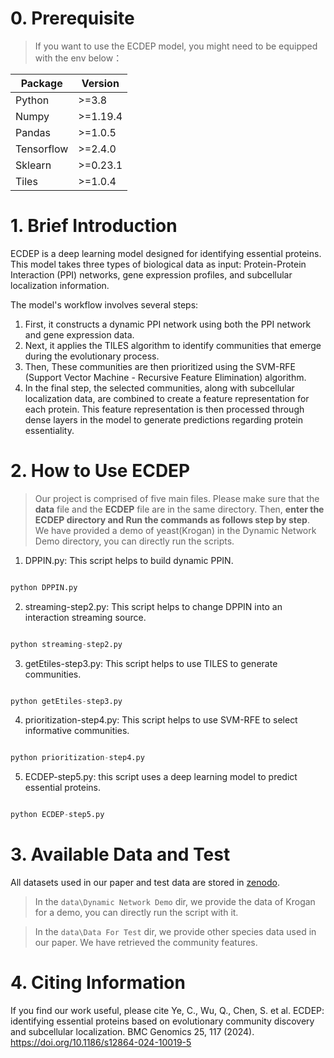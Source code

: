 
# 0. Prerequisite 

  

> If you want to use the ECDEP model, you might need to be equipped with the env below：

  

|Package|Version|
|---|---|
|Python|>=3.8|
|Numpy|>=1.19.4|
|Pandas|>=1.0.5|
|Tensorflow|>=2.4.0|
|Sklearn|>=0.23.1|
|Tiles|>=1.0.4|

  

# 1. Brief Introduction 

  

ECDEP is a deep learning model designed for identifying essential proteins. This model takes three types of biological data as input: Protein-Protein Interaction (PPI) networks, gene expression profiles, and subcellular localization information.

  

The model's workflow involves several steps:
1. First, it constructs a dynamic PPI network using both the PPI network and gene expression data. 
2. Next, it applies the TILES algorithm to identify communities that emerge during the evolutionary process. 
3. Then, These communities are then prioritized using the SVM-RFE (Support Vector Machine - Recursive Feature Elimination) algorithm.
4. In the final step, the selected communities, along with subcellular localization data, are combined to create a feature representation for each protein. This feature representation is then processed through dense layers in the model to generate predictions regarding protein essentiality.

  

# 2. How to Use ECDEP

  

> Our project is comprised of five main files.
> Please make sure that the **data** file and the **ECDEP** file are in the same directory. 
> Then, **enter the ECDEP directory and Run the commands as follows step by step**.
> We have provided a demo of yeast(Krogan) in the Dynamic Network Demo directory, you can directly run the scripts.

  

1. DPPIN.py: This script helps to build dynamic PPIN.

  

```python

python DPPIN.py

```

  

2. streaming-step2.py: This script helps to change DPPIN into an interaction streaming source.

```python

python streaming-step2.py

```

3. getEtiles-step3.py: This script helps to use TILES to generate communities.

```python

python getEtiles-step3.py

```

4. prioritization-step4.py: This script helps to use SVM-RFE to select informative communities.

```python

python prioritization-step4.py

```

5. ECDEP-step5.py: this script uses a deep learning model to predict essential proteins.

```python

python ECDEP-step5.py

```  


# 3. Available Data and Test

  

All datasets used in our paper and test data are stored in [zenodo](https://zenodo.org/records/8363124).

  

> In the `data\Dynamic Network Demo` dir, we provide the data of Krogan for a demo, you can directly run the script with it.


> In the `data\Data For Test` dir, we provide other species data used in our paper. We have retrieved the community features. 
  
# 4. Citing Information

If you find our work useful, please cite Ye, C., Wu, Q., Chen, S. et al. ECDEP: identifying essential proteins based on evolutionary community discovery and subcellular localization. BMC Genomics 25, 117 (2024). https://doi.org/10.1186/s12864-024-10019-5
